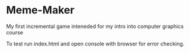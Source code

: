 # Meme-Maker
My first incremental game inteneded for my intro into computer graphics course


To test run index.html and open console with browser for error checking.
